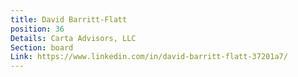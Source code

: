 ```yaml
---
title: David Barritt-Flatt
position: 36
Details: Carta Advisors, LLC
Section: board
Link: https://www.linkedin.com/in/david-barritt-flatt-37201a7/
---
```


